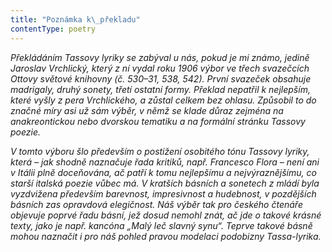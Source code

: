 ```yaml
---
title: "Poznámka k\_překladu"
contentType: poetry
---
```


<section>

_Překládáním Tassovy lyriky se zabýval u nás, pokud je mi známo, jedině Jaroslav Vrchlický, který z ní vydal roku 1906 výbor ve třech svazečcích Ottovy světové knihovny (č. 530–31, 538, 542). První svazeček obsahuje madrigaly, druhý sonety, třetí ostatní formy. Překlad nepatřil k nejlepším, které vyšly z pera Vrchlického, a zůstal celkem bez ohlasu. Způsobil to do značné míry asi už sám výběr, v němž se klade důraz zejména na anakreontickou nebo dvorskou tematiku a na formální stránku Tassovy poezie._

_V tomto výboru šlo především o postižení osobitého tónu Tassovy lyriky, která – jak shodně naznačuje řada kritiků, např. Francesco Flora – není ani v Itálii plně doceňována, ač patří k tomu nejlepšímu a nejvýraznějšímu, co starší italská poezie vůbec má. V kratších básních a sonetech z mládí byla vyzdvižena především barevnost, impresivnost a hudebnost, v pozdějších básních zas opravdová elegičnost. Náš výběr tak pro českého čtenáře objevuje poprvé řadu básní, jež dosud nemohl znát, ač jde o takové krásné texty, jako je např. kancóna „Malý leč slavný synu“. Teprve takové básně mohou naznačit i pro náš pohled pravou modelaci podobizny Tassa-lyrika._

</section>
